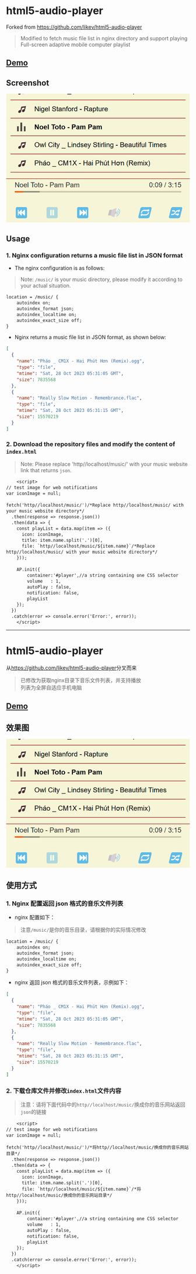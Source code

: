 # html5-audio-player

Forked from <https://github.com/likev/html5-audio-player>

> Modified to fetch music file list in nginx directory and support playing<br />Full-screen adaptive mobile computer playlist

## [Demo](https://sogadm.github.io/html5-audio-player/)

## Screenshot

![music_](./music_.png)

## Usage

### 1. Nginx configuration returns a music file list in JSON format

- The nginx configuration is as follows:

> Note: `/music/` is your music directory, please modify it according to your actual situation.

```
location = /music/ {
    autoindex on;
    autoindex_format json;
    autoindex_localtime on;
    autoindex_exact_size off;
}
```

- Nginx returns a music file list in JSON format, as shown below:

```json
[
  {
    "name": "Pháo _ CM1X - Hai Phút Hơn (Remix).ogg",
    "type": "file",
    "mtime": "Sat, 28 Oct 2023 05:31:05 GMT",
    "size": 7835568
  },
  {
    "name": "Really Slow Motion - Remembrance.flac",
    "type": "file",
    "mtime": "Sat, 28 Oct 2023 05:31:15 GMT",
    "size": 15570219
  }
]
```

### 2. Download the repository files and modify the content of `index.html`

> Note: Please replace 'http//localhost/music/' with your music website link that returns `json`.

```
    <script>
// test image for web notifications
var iconImage = null;

fetch('http//localhost/music/')/*Replace http//localhost/music/ with your music website directory*/
  .then(response => response.json())
  .then(data => {
    const playList = data.map(item => ({
      icon: iconImage,
      title: item.name.split('.')[0],
      file: `http//localhost/music/${item.name}`/*Replace http//localhost/music/ with your music website directory*/
    }));

    AP.init({
        container:'#player',//a string containing one CSS selector
        volume   : 1,
        autoPlay : false,
        notification: false,
        playList
    });
  })
  .catch(error => console.error('Error:', error));
    </script>
```

---

# html5-audio-player

从<https://github.com/likev/html5-audio-player>分叉而来

> 已修改为获取nginx目录下音乐文件列表，并支持播放<br />列表为全屏自适应手机电脑

## [Demo](https://sogadm.github.io/html5-audio-player/)

## 效果图

![music_](./music_.png)

## 使用方式

### 1. Nginx 配置返回 json 格式的音乐文件列表

- nginx 配置如下：

> 注意`/music/`是你的音乐目录，请根据你的实际情况修改

```
location = /music/ {
    autoindex on;
    autoindex_format json;
    autoindex_localtime on;
    autoindex_exact_size off;
}
```

- nginx 返回 json 格式的音乐文件列表，示例如下：

```json
[
  {
    "name": "Pháo _ CM1X - Hai Phút Hơn (Remix).ogg",
    "type": "file",
    "mtime": "Sat, 28 Oct 2023 05:31:05 GMT",
    "size": 7835568
  },
  {
    "name": "Really Slow Motion - Remembrance.flac",
    "type": "file",
    "mtime": "Sat, 28 Oct 2023 05:31:15 GMT",
    "size": 15570219
  }
]
```

### 2. 下载仓库文件并修改`index.html`文件内容

> 注意：请将下面代码中的`http//localhost/music/`换成你的音乐网站返回`json`的链接

```
    <script>
// test image for web notifications
var iconImage = null;

fetch('http//localhost/music/')/*将http//localhost/music/换成你的音乐网站目录*/
  .then(response => response.json())
  .then(data => {
    const playList = data.map(item => ({
      icon: iconImage,
      title: item.name.split('.')[0],
      file: `http//localhost/music/${item.name}`/*将http//localhost/music/换成你的音乐网站目录*/
    }));

    AP.init({
        container:'#player',//a string containing one CSS selector
        volume   : 1,
        autoPlay : false,
        notification: false,
        playList
    });
  })
  .catch(error => console.error('Error:', error));
    </script>
```
